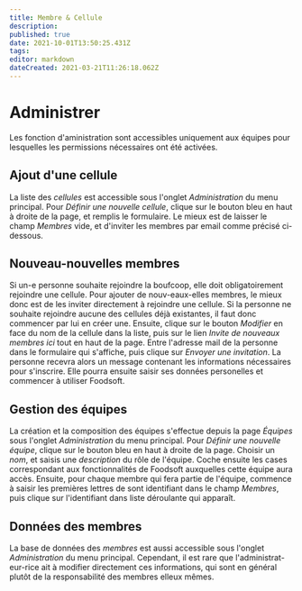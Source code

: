 ```yaml
---
title: Membre & Cellule
description: 
published: true
date: 2021-10-01T13:50:25.431Z
tags: 
editor: markdown
dateCreated: 2021-03-21T11:26:18.062Z
---
```


# Administrer
Les fonction d'aministration sont accessibles uniquement aux équipes pour lesquelles les permissions nécessaires ont été activées.

## Ajout d'une cellule
La liste des *cellules* est accessible sous l'onglet *Administration* du menu principal. Pour *Définir une nouvelle cellule*, clique sur le bouton bleu en haut à droite de la page, et remplis le formulaire. Le mieux est de laisser le champ *Membres* vide, et d'inviter les membres par email comme précisé ci-dessous.

## Nouveau-nouvelles membres
Si un-e personne souhaite rejoindre la boufcoop, elle doit obligatoirement rejoindre une cellule. Pour ajouter de nouv-eaux-elles membres, le mieux donc est de les inviter directement à rejoindre
une cellule. Si la personne ne souhaite rejoindre aucune des cellules déjà existantes, il faut donc commencer par lui en créer une. Ensuite, clique sur le bouton *Modifier* en face du nom de la cellule dans la liste, puis sur le lien *Invite de nouveaux membres ici* tout en haut de la page. Entre l'adresse mail de la personne dans le formulaire qui s'affiche, puis clique sur *Envoyer une invitation*. La personne recevra alors un message contenant les informations nécessaires pour s'inscrire. Elle pourra ensuite saisir ses données personelles et commencer à utiliser Foodsoft.

## Gestion des équipes
La création et la composition des équipes s'effectue depuis la page *Équipes* sous l'onglet *Administration* du menu principal. Pour *Définir une nouvelle équipe*, clique sur le bouton bleu en haut à droite de la page. Choisir un *nom*, et saisis une *description* du rôle de l'équipe. Coche ensuite les cases correspondant aux fonctionnalités de Foodsoft auxquelles cette équipe aura accès. Ensuite, pour chaque membre qui fera partie de l'équipe, commence à saisir les premières lettres de sont identifiant dans le champ *Membres*, puis clique sur l'identifiant dans liste déroulante qui apparaît.

## Données des membres
La base de données des *membres* est aussi accessible sous l'onglet *Administration* du menu principal. Cependant, il est rare que l'administrat-eur-rice ait à modifier directement ces informations, qui sont en général plutôt de la responsabilité des membres elleux mêmes.
